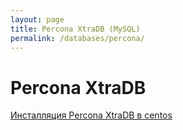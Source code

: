 ```yaml
---
layout: page
title: Percona XtraDB (MySQL)
permalink: /databases/percona/
---
```


# Percona XtraDB

[Инсталляция Percona XtraDB в centos](/databases/percona/install/centos/)

